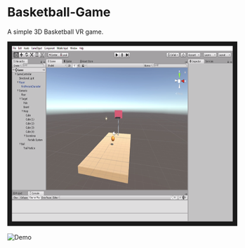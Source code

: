 # Basketball-Game
A simple 3D Basketball VR game.

<img src="https://github.com/VarshaJambunathan/Basketball-Game/blob/master/Screenshots/layout.PNG" 
alt="Game Layout" width="800" height="400" border="10" />

![Demo](https://user-images.githubusercontent.com/14907496/35904150-14d735c2-0c08-11e8-8d6e-90163dd9f591.gif)

